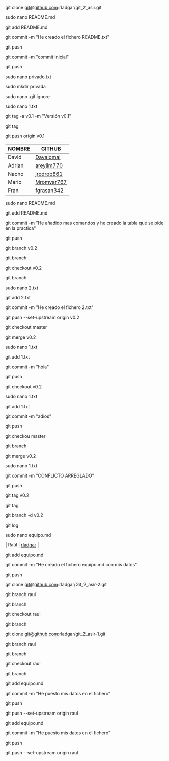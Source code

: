 git clone git@github.com:rladgar/git_2_asir.git

sudo nano README.md

git add README.md

git commit -m "He creado el fichero README.txt"

git push

git commit -m "commit inicial"

git push

sudo nano privado.txt

sudo mkdir privada

sudo nano .git.ignore

sudo nano 1.txt

git tag -a v0.1 -m "Versión v0.1"

git tag

git push origin v0.1

| NOMBRE | GITHUB     |
| -------| ---------- |
| David  | [Davalomal](https://github.com/Davalomal)   |
| Adrian | [areyjim770](https://github.com/areyjim770) |
| Nacho  | [jrodrob861](https://github.com/jrodrob861) |
| Mario  | [Mromvar767](https://github.com/Mromvar767) |
| Fran   | [fgrasan342](https://github.com/fgrasan342) | 

sudo nano README.md

git add README.md

git commit -m "He añadido mas comandos y he creado la tabla que se pide en la practica"

git push

git branch v0.2

git branch

git checkout v0.2

git branch

sudo nano 2.txt

git add 2.txt

git commit -m "He creado el fichero 2.txt"

git push --set-upstream origin v0.2

git checkout master

git merge v0.2

sudo nano 1.txt

git add 1.txt

git commit -m "hola"

git push

git checkout v0.2

sudo nano 1.txt

git add 1.txt

git commit -m "adios"

git push

git checkou master

git branch

git merge v0.2

sudo nano 1.txt

git commit -m "CONFLICTO ARREGLADO"

git push

git tag v0.2

git tag

git branch -d v0.2

git log

sudo nano equipo.md

| Raúl | [rladgar](https://github.com/rladgar) |

git add equipo.md

git commit -m "He creado el fichero equipo.md con mis datos"

git push

git clone git@github.com:rladgar/Git_2_asir-2.git

git branch raul

git branch

git checkout raul

git branch

git clone git@github.com:rladgar/git_2_asir-1.git

git branch raul

git branch

git checkout raul

git branch

git add equipo.md

git commit -m "He puesto mis datos en el fichero"

git push

git push --set-upstream origin raul

git add equipo.md

git commit -m "He puesto mis datos en el fichero"

git push

git push --set-upstream origin raul
